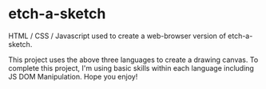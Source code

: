 # etch-a-sketch
HTML / CSS / Javascript used to create a web-browser version of etch-a-sketch.

This project uses the above three languages to create a drawing canvas. To
complete this project, I'm using basic skills within each language including
JS DOM Manipulation. Hope you enjoy!